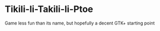 Tikili-li-Takili-li-Ptoe
========================

Game less fun than its name, but hopefully a decent GTK+ starting point
